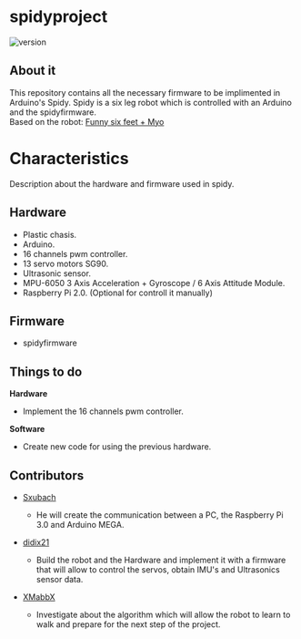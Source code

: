 # spidyproject
![version](https://badge.fury.io/gh/didix21%2Fspidyproject.svg)
## About it
This repository contains all the necessary firmware to be implimented in Arduino's Spidy. Spidy is a six leg robot which is controlled with an Arduino and the spidyfirmware.  
Based on the robot: [Funny six feet + Myo](http://www.thingiverse.com/thing:1201161/#files)

# Characteristics
Description about the hardware and firmware used in spidy.
## Hardware
 * Plastic chasis.
 * Arduino.
 * 16 channels pwm controller.
 * 13 servo motors SG90.
 * Ultrasonic sensor.
 * MPU-6050 3 Axis Acceleration + Gyroscope / 6 Axis Attitude Module.
 * Raspberry Pi 2.0. (Optional for controll it manually)
 
 ## Firmware
 * spidyfirmware

## Things to do
**Hardware**
  * Implement the 16 channels pwm controller.
  
**Software**
  * Create new code for using the previous hardware.

## Contributors

- [Sxubach](https://github.com/sxubach)
  - He will create the communication between a PC, the Raspberry Pi 3.0 and Arduino MEGA. 

- [didix21](https://github.com/didix21)
  - Build the robot and the Hardware and implement it with a firmware that will allow to control the servos, obtain IMU's and Ultrasonics sensor data.

- [XMabbX](https://github.com/XMabbX)
  - Investigate about the algorithm which will allow the robot to learn to walk and prepare for the next step of the project.
